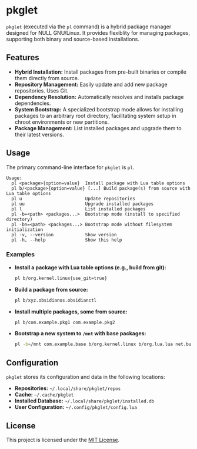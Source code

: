 # pkglet

`pkglet` (executed via the `pl` command) is a hybrid package manager designed for NULL GNU/Linux. It provides flexiblity for managing packages, supporting both binary and source-based installations.

## Features

*   **Hybrid Installation:** Install packages from pre-built binaries or compile them directly from source.
*   **Repository Management:** Easily update and add new package repositories. Uses Git.
*   **Dependency Resolution:** Automatically resolves and installs package dependencies.
*   **System Bootstrap:** A specialized bootstrap mode allows for installing packages to an arbitrary root directory, facilitating system setup in chroot environments or new partitions.
*   **Package Management:** List installed packages and upgrade them to their latest versions.

## Usage

The primary command-line interface for `pkglet` is `pl`.

```
Usage:
  pl <package>{option=value}  Install package with Lua table options
  pl b/<package>{option=value} [...] Build package(s) from source with Lua table options
  pl u                        Update repositories
  pl uu                       Upgrade installed packages
  pl l                        List installed packages
  pl -b=<path> <packages...>  Bootstrap mode (install to specified directory)
  pl -bn=<path> <packages...> Bootstrap mode without filesystem initialization
  pl -v, --version            Show version
  pl -h, --help               Show this help
```

### Examples

*   **Install a package with Lua table options (e.g., build from git):**
    ```bash
    pl b/org.kernel.linux{use_git=true}
    ```
*   **Build a package from source:**
    ```bash
    pl b/xyz.obsidianos.obsidianctl
    ```
*   **Install multiple packages, some from source:**
    ```bash
    pl b/com.example.pkg1 com.example.pkg2
    ```
*   **Bootstrap a new system to `/mnt` with base packages:**
    ```bash
    pl -b=/mnt com.example.base b/org.kernel.linux b/org.lua.lua net.busybox.busybox org.libc.musl
    ```

## Configuration

`pkglet` stores its configuration and data in the following locations:

*   **Repositories:** `~/.local/share/pkglet/repos`
*   **Cache:** `~/.cache/pkglet`
*   **Installed Database:** `~/.local/share/pkglet/installed.db`
*   **User Configuration:** `~/.config/pkglet/config.lua`

## License

This project is licensed under the [MIT License](LICENSE).
